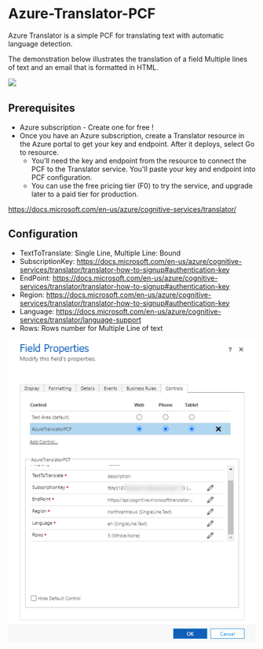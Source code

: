 # Azure-Translator-PCF
Azure Translator is a simple PCF for translating text with automatic language detection. 

The demonstration below illustrates the translation of a field 
Multiple lines of text and an email that is formatted in HTML.

[<img src="https://img.youtube.com/vi/2361bUneCeE/maxresdefault.jpg" width="50%">](https://youtu.be/2361bUneCeE)

## Prerequisites
- Azure subscription - Create one for free !
- Once you have an Azure subscription, create a Translator resource in the Azure portal to get your key and endpoint. After it deploys, select Go to resource.
  - You'll need the key and endpoint from the resource to connect the PCF to the Translator service. You'll paste your key and endpoint into PCF configuration.
  - You can use the free pricing tier (F0) to try the service, and upgrade later to a paid tier for production.

https://docs.microsoft.com/en-us/azure/cognitive-services/translator/

## Configuration
- TextToTranslate: Single Line, Multiple Line: Bound
- SubscriptionKey: https://docs.microsoft.com/en-us/azure/cognitive-services/translator/translator-how-to-signup#authentication-key
- EndPoint: https://docs.microsoft.com/en-us/azure/cognitive-services/translator/translator-how-to-signup#authentication-key
- Region: https://docs.microsoft.com/en-us/azure/cognitive-services/translator/translator-how-to-signup#authentication-key
- Language: https://docs.microsoft.com/en-us/azure/cognitive-services/translator/language-support
- Rows: Rows number for Multiple Line of text

![](ConfigurationExample.png)



